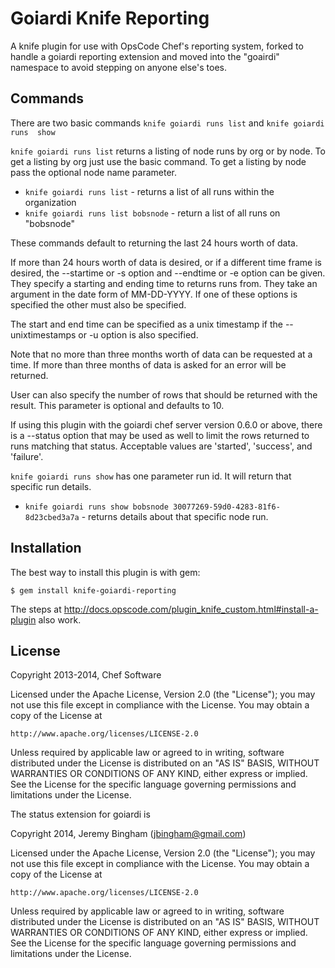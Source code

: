 # Goiardi Knife Reporting

A knife plugin for use with OpsCode Chef's reporting system, forked to handle a
goiardi reporting extension and moved into the "goairdi" namespace to avoid
stepping on anyone else's toes.

## Commands
There are two basic commands `knife goiardi runs list` and `knife goiardi runs 
show`

`knife goiardi runs list` returns a listing of node runs by org or by node. To 
get a listing by org just use the basic command. To get a listing by node pass 
the optional node name parameter.

* `knife goiardi runs list` - returns a list of all runs within the organization
* `knife goiardi runs list bobsnode` - return a list of all runs on "bobsnode"

These commands default to returning the last 24 hours worth of data.

If more than 24 hours worth of data is desired, or if a different time frame
is desired, the --startime or -s option and --endtime or -e option can be given.
They specify a starting and ending time to returns runs from. They take an
argument in the date form of MM-DD-YYYY. If one of these options is specified
the other must also be specified.

The start and end time can be specified as a unix timestamp if the
--unixtimestamps or -u option is also specified.

Note that no more than three months worth of data can be requested at a time.
If more than three months of data is asked for an error will be returned.

User can also specify the number of rows that should be returned with
the result. This parameter is optional and defaults to 10.

If using this plugin with the goiardi chef server version 0.6.0 or above, there
is a --status option that may be used as well to limit the rows returned to runs
matching that status. Acceptable values are 'started', 'success', and 'failure'.

`knife goiardi runs show` has one  parameter run id. It will return that 
specific run details.

* `knife goiardi runs show bobsnode 30077269-59d0-4283-81f6-8d23cbed3a7a` - 
returns details about that specific node run.

## Installation

The best way to install this plugin is with gem:

    $ gem install knife-goiardi-reporting

The steps at http://docs.opscode.com/plugin_knife_custom.html#install-a-plugin 
also work.

## License

Copyright 2013-2014, Chef Software 

Licensed under the Apache License, Version 2.0 (the "License");
you may not use this file except in compliance with the License.
You may obtain a copy of the License at

    http://www.apache.org/licenses/LICENSE-2.0

Unless required by applicable law or agreed to in writing, software
distributed under the License is distributed on an "AS IS" BASIS,
WITHOUT WARRANTIES OR CONDITIONS OF ANY KIND, either express or implied.
See the License for the specific language governing permissions and
limitations under the License.

The status extension for goiardi is

Copyright 2014, Jeremy Bingham (<jbingham@gmail.com>)

Licensed under the Apache License, Version 2.0 (the "License");
you may not use this file except in compliance with the License.
You may obtain a copy of the License at

    http://www.apache.org/licenses/LICENSE-2.0

Unless required by applicable law or agreed to in writing, software
distributed under the License is distributed on an "AS IS" BASIS,
WITHOUT WARRANTIES OR CONDITIONS OF ANY KIND, either express or implied.
See the License for the specific language governing permissions and
limitations under the License.
